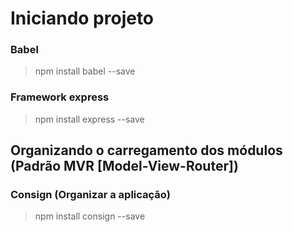 # Iniciando projeto
### Babel 
> npm install babel --save

### Framework express
> npm install express --save

## Organizando o carregamento dos módulos (Padrão MVR [Model-View-Router])
### Consign (Organizar a aplicação)
> npm install consign --save
